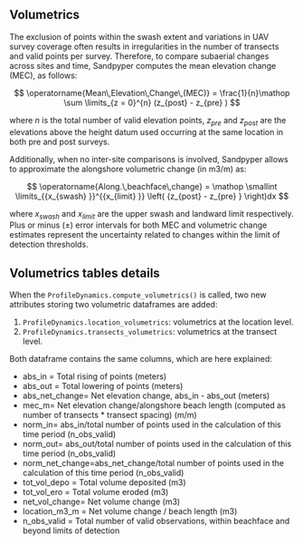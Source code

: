 ## Volumetrics

The exclusion of points within the swash extent and variations in UAV survey coverage often results in irregularities in the number of transects and valid points per survey. Therefore, to compare subaerial changes across sites and time, Sandpyper computes the mean elevation change (MEC), as follows:

$$
\operatorname{Mean\,Elevation\,Change\,(MEC)} = \frac{1}{n}\mathop \sum \limits_{z = 0}^{n} (z_{post} - z_{pre} )
$$

where $n$ is the total number of valid elevation points, $z_{pre}$ and $z_{post}$ are the elevations above the height datum used occurring at the same location in both pre and post surveys.

Additionally, when no inter-site comparisons is involved, Sandpyper allows to approximate the alongshore volumetric change (in m3/m) as:

$$
\operatorname{Along.\,beachface\,change} = \mathop \smallint \limits_{{x_{swash} }}^{{x_{limit} }} \left( {z_{post} - z_{pre} } \right)dx
$$

where $x_{swash}$ and $x_{limit}$ are the upper swash and landward limit respectively. Plus or minus ($\pm$) error intervals for both MEC and volumetric change estimates represent the uncertainty related to changes within the limit of detection thresholds.



## Volumetrics tables details

When the `ProfileDynamics.compute_volumetrics()` is called, two new attributes storing two volumetric dataframes are added:
1. `ProfileDynamics.location_volumetrics`: volumetrics at the location level.
2. `ProfileDynamics.transects_volumetrics`: volumetrics at the transect level.

Both dataframe contains the same columns, which are here explained:

- abs_in = Total rising of points (meters)
- abs_out = Total lowering of points (meters)
- abs_net_change= Net elevation change, abs_in - abs_out (meters)
- mec_m= Net elevation change/alongshore beach length (computed as number of transects * transect spacing) (m/m)
- norm_in= abs_in/total number of points used in the calculation of this time period (n_obs_valid)
- norm_out= abs_out/total number of points used in the calculation of this time period (n_obs_valid)
- norm_net_change=abs_net_change/total number of points used in the calculation of this time period (n_obs_valid)
- tot_vol_depo = Total volume deposited (m3)
- tot_vol_ero = Total volume eroded (m3)
- net_vol_change= Net volume change (m3)
- location_m3_m = Net volume change / beach length (m3)
- n_obs_valid = Total number of valid observations, within beachface and beyond limits of detection
